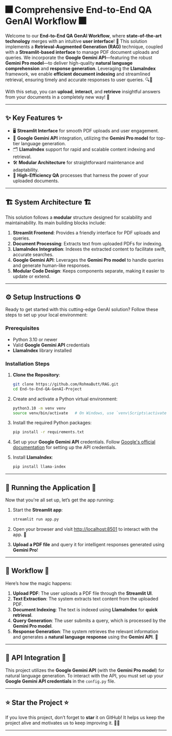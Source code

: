 # 🎆 Comprehensive End-to-End QA GenAI Workflow 🎆

Welcome to our **End-to-End QA GenAI Workflow**, where **state-of-the-art technology** merges with an intuitive **user interface**! 🚀 This solution implements a **Retrieval-Augmented Generation (RAG)** technique, coupled with a **Streamlit-based interface** to manage PDF document uploads and queries. We incorporate the **Google Gemini API**—featuring the robust **Gemini Pro model**—to deliver high-quality **natural language comprehension** and **response generation**. Leveraging the **LlamaIndex** framework, we enable **efficient document indexing** and streamlined retrieval, ensuring timely and accurate responses to user queries. 🔍💬

With this setup, you can **upload**, **interact**, and **retrieve** insightful answers from your documents in a completely new way! 🎉

---

## ✨ Key Features ✨

- 🖥️ **Streamlit Interface** for smooth PDF uploads and user engagement.
- 🤖 **Google Gemini API** integration, utilizing the **Gemini Pro model** for top-tier language generation.
- 🗂️ **LlamaIndex** support for rapid and scalable content indexing and retrieval.
- 🛠️ **Modular Architecture** for straightforward maintenance and adaptability.
- 🚀 **High-Efficiency QA** processes that harness the power of your uploaded documents.

---

## 🏗️ System Architecture 🏗️

This solution follows a **modular** structure designed for scalability and maintainability. Its main building blocks include:

1. **Streamlit Frontend**: Provides a friendly interface for PDF uploads and queries.
2. **Document Processing**: Extracts text from uploaded PDFs for indexing.
3. **LlamaIndex Integration**: Indexes the extracted content to facilitate swift, accurate searches.
4. **Google Gemini API**: Leverages the **Gemini Pro model** to handle queries and generate human-like responses.
5. **Modular Code Design**: Keeps components separate, making it easier to update or extend.

---

## ⚙️ Setup Instructions ⚙️

Ready to get started with this cutting-edge GenAI solution? Follow these steps to set up your local environment:

### Prerequisites

- Python 3.10 or newer
- Valid **Google Gemini API** credentials
- **LlamaIndex** library installed

### Installation Steps

1. **Clone the Repository**:

   ```bash
   git clone https://github.com/RohmaButt/RAG.git
   cd End-to-End-QA-GenAI-Project
   ```

2. Create and activate a Python virtual environment:

   ```bash
   python3.10 -m venv venv
   source venv/bin/activate   # On Windows, use `venv\Scripts\activate`
   ```

3. Install the required Python packages:

   ```bash
   pip install -r requirements.txt
   ```

4. Set up your **Google Gemini API** credentials. Follow [Google's official documentation](https://cloud.google.com/docs/authentication/getting-started) for setting up the API credentials.

5. Install **LlamaIndex**:

   ```bash
   pip install llama-index
   ```

---

## 🚀 **Running the Application** 🚀

Now that you're all set up, let’s get the app running:

1. Start the **Streamlit app**:

   ```bash
   streamlit run app.py
   ```

2. Open your browser and visit [http://localhost:8501](http://localhost:8501) to interact with the app. 🎉

3. **Upload a PDF file** and query it for intelligent responses generated using **Gemini Pro**!

---

## 🔄 **Workflow** 🔄

Here’s how the magic happens:

1. **Upload PDF**: The user uploads a PDF file through the **Streamlit UI**.
2. **Text Extraction**: The system extracts text content from the uploaded PDF.
3. **Document Indexing**: The text is indexed using **LlamaIndex** for **quick retrieval**.
4. **Query Generation**: The user submits a query, which is processed by the **Gemini Pro model**.
5. **Response Generation**: The system retrieves the relevant information and generates a **natural language response** using the **Gemini API**. 🎯

---

## 🔌 **API Integration** 🔌

This project utilizes the **Google Gemini API** (with the **Gemini Pro model**) for natural language generation. To interact with the API, you must set up your **Google Gemini API credentials** in the `config.py` file.

---

## ⭐ **Star the Project** ⭐

If you love this project, don’t forget to **star** it on GitHub! It helps us keep the project alive and motivates us to keep improving it. 🌟🚀

---
